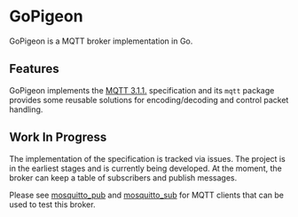 # GoPigeon

GoPigeon is a MQTT broker implementation in Go.

## Features

GoPigeon implements the [MQTT 3.1.1.](http://docs.oasis-open.org/mqtt/mqtt/v3.1.1/os/mqtt-v3.1.1-os.html) specification and its `mqtt` package provides some reusable solutions for encoding/decoding and control packet handling.

## Work In Progress

The implementation of the specification is tracked via issues. The project is in the earliest stages and is currently being developed. At the moment, the broker can keep a table of subscribers and publish messages.

Please see [mosquitto_pub](https://mosquitto.org/man/mosquitto_pub-1.html) and [mosquitto_sub](https://mosquitto.org/man/mosquitto_sub-1.html) for MQTT clients that can be used to test this broker.
